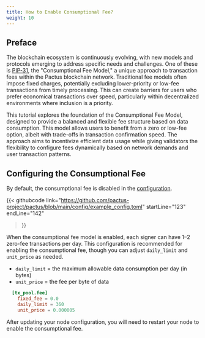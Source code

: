 ```yaml
---
title: How to Enable Consumptional Fee?
weight: 10
---
```


## Preface

The blockchain ecosystem is continuously evolving, with new models and protocols emerging to address specific needs
and challenges. One of these is [PIP-31](https://pips.pactus.org/PIPs/pip-31), the "Consumptional Fee Model," a
unique approach to transaction fees within the Pactus blockchain network.
Traditional fee models often impose fixed charges, potentially excluding lower-priority or low-fee transactions from
timely processing. This can create barriers for users who prefer economical transactions over speed, particularly
within decentralized environments where inclusion is a priority.

This tutorial explores the foundation of the Consumptional Fee Model, designed to provide a balanced and flexible 
fee structure based on data consumption. This model allows users to benefit from a zero or low-fee option, albeit 
with trade-offs in transaction confirmation speed. 
The approach aims to incentivize efficient data usage while giving validators the flexibility to configure fees
dynamically based on network demands and user transaction patterns.

## Configuring the Consumptional Fee

By default, the consumptional fee is disabled in the [configuration](https://github.com/pactus-project/pactus/blob/main/config/example_config.toml).

{{< githubcode
   link="https://github.com/pactus-project/pactus/blob/main/config/example_config.toml"
   startLine="123"
   endLine="142"
>}}

When the consumptional fee model is enabled, each signer can have 1–2 zero-fee transactions per day.
This configuration is recommended for enabling the consumptional fee, though you can adjust
`daily_limit` and `unit_price` as needed.

- `daily_limit` = the maximum allowable data consumption per day (in bytes)
- `unit_price` = the fee per byte of data

```toml
  [tx_pool.fee]
    fixed_fee = 0.0
    daily_limit = 360
    unit_price = 0.000005
```

After updating your node configuration, you will need to restart your node to enable the consumptional fee.
